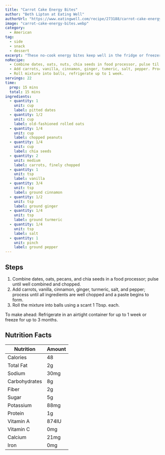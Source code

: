 ```yaml
---
title: "Carrot Cake Energy Bites"
author: "Beth Lipton at Eating Well"
authorUrl: "https://www.eatingwell.com/recipe/273188/carrot-cake-energy-bites/"
image: "carrot-cake-energy-bites.webp"
category:
  - American
tag:
  - side
  - snack
  - dessert
excerpt: "These no-cook energy bites keep well in the fridge or freezer and are easy to grab on the go for a healthy snack."
noRecipe:
  - Combine dates, oats, nuts, chia seeds in food processor, pulse til combined and chopped.
  - Add carrots, vanilla, cinnamon, ginger, tumeric, salt, pepper. Process till paste forms.
  - Roll mixture into balls, refrigerate up to 1 week.
servings: 22
time:
  prep: 15 mins
  total: 15 mins
ingredients:
  - quantity: 1
    unit: cup
    label: pitted dates
  - quantity: 1/2
    unit: cup
    label: old-fashioned rolled oats
  - quantity: 1/4
    unit: cup
    label: chopped peanuts
  - quantity: 1/4
    unit: cup
    label: chia seeds
  - quantity: 2
    unit: medium
    label: carrots, finely chopped
  - quantity: 1
    unit: tsp
    label: vanilla
  - quantity: 3/4
    unit: tsp
    label: ground cinnamon
  - quantity: 1/2
    unit: tsp
    label: ground ginger
  - quantity: 1/4
    unit: tsp
    label: ground turmeric
  - quantity: 1/4
    unit: tsp
    label: salt
  - quantity: 1
    unit: pinch
    label: ground pepper
---
```


## Steps

1. Combine dates, oats, pecans, and chia seeds in a food processor; pulse until well combined and chopped.
2. Add carrots, vanilla, cinnamon, ginger, turmeric, salt, and pepper; process until all ingredients are well chopped and a paste begins to form.
3. Roll the mixture into balls using a scant 1 Tbsp. each.

To make ahead: Refrigerate in an airtight container for up to 1 week or freeze for up to 3 months.

## Nutrition Facts

| Nutrition     | Amount |
| ------------- | ------ |
| Calories      | 48     |
| Total Fat     | 2g     |
| Sodium        | 30mg   |
| Carbohydrates | 8g     |
| Fiber         | 2g     |
| Sugar         | 5g     |
| Potassium     | 88mg   |
| Protein       | 1g     |
| Vitamin A     | 874IU  |
| Vitamin C     | 0mg    |
| Calcium       | 21mg   |
| Iron          | 0mg    |
